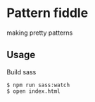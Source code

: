 # Pattern fiddle

making pretty patterns

## Usage

Build sass
```
$ npm run sass:watch
$ open index.html
```